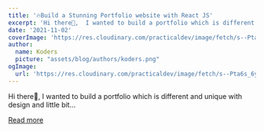 ```yaml
---
title: '🔥Build a Stunning Portfolio website with React JS'
excerpt: 'Hi there👋,  I wanted to build a portfolio which is different and unique with design and little bit...'
date: '2021-11-02'
coverImage: 'https://res.cloudinary.com/practicaldev/image/fetch/s--Pta6s_6y--/c_imagga_scale,f_auto,fl_progressive,h_420,q_auto,w_1000/https://dev-to-uploads.s3.amazonaws.com/uploads/articles/7pkfs5vyft03x5ohb1ww.png'
author:
  name: Koders
  picture: "assets/blog/authors/koders.png"
ogImage:
  url: 'https://res.cloudinary.com/practicaldev/image/fetch/s--Pta6s_6y--/c_imagga_scale,f_auto,fl_progressive,h_420,q_auto,w_1000/https://dev-to-uploads.s3.amazonaws.com/uploads/articles/7pkfs5vyft03x5ohb1ww.png'
---
```


Hi there👋,  I wanted to build a portfolio which is different and unique with design and little bit...

[Read more](https://dev.to/codebucks/build-a-stunning-portfolio-with-react-js-p1)
